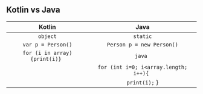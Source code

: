 ## Kotlin vs Java

| Kotlin                  | Java            |
| :----------------------:| :-------------: |
| ```object```            | ```static```  |
| ```var p = Person()```  | ```Person p = new Person()```  |
| ```for (i in array){print(i)} ``` | ```java ```  | 
|                                   |        `for (int i=0; i<array.length; i++){ `         |
| |                                    `print(i);` } |

